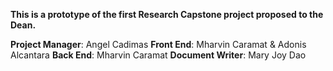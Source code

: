 **This is a prototype of the first Research Capstone project proposed to the Dean.**


**Project Manager**: Angel Cadimas
**Front End**: Mharvin Caramat & Adonis Alcantara
**Back End**: Mharvin Caramat
**Document Writer**: Mary Joy Dao
